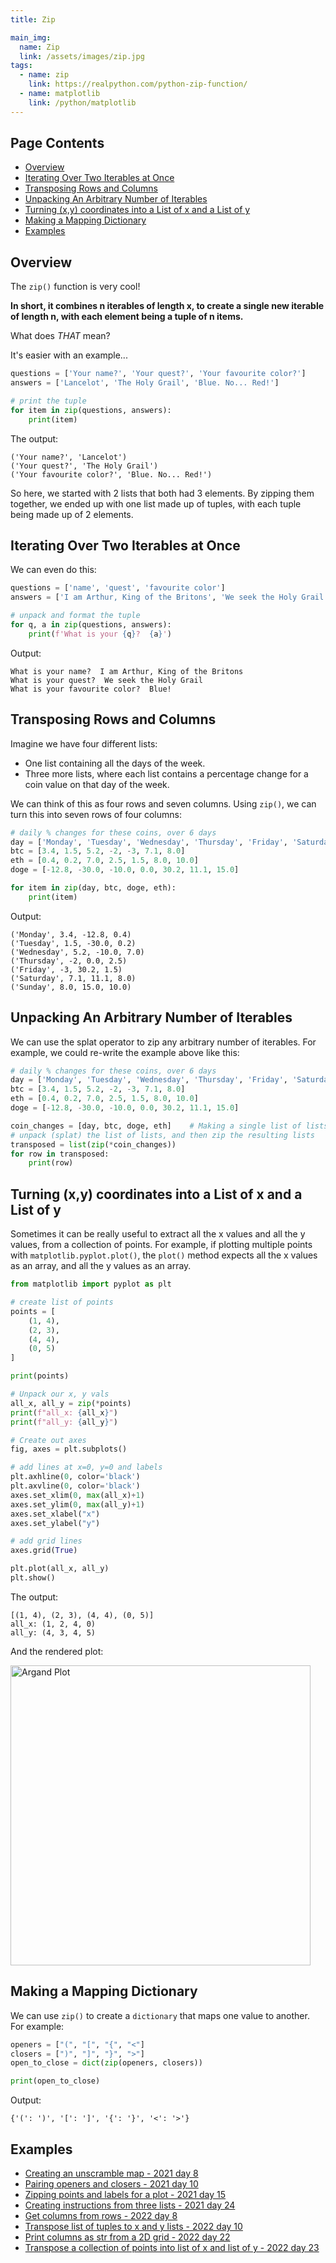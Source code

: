 ```yaml
---
title: Zip

main_img:
  name: Zip
  link: /assets/images/zip.jpg
tags: 
  - name: zip
    link: https://realpython.com/python-zip-function/
  - name: matplotlib
    link: /python/matplotlib
---
```

## Page Contents

- [Overview](#overview)
- [Iterating Over Two Iterables at Once](#iterating-over-two-iterables-at-once)
- [Transposing Rows and Columns](#transposing-rows-and-columns)
- [Unpacking An Arbitrary Number of Iterables](#unpacking-an-arbitrary-number-of-iterables)
- [Turning (x,y) coordinates into a List of x and a List of y](#turning-xy-coordinates-into-a-list-of-x-and-a-list-of-y)
- [Making a Mapping Dictionary](#making-a-mapping-dictionary)
- [Examples](#examples)


## Overview

The `zip()` function is very cool! 

**In short, it combines n iterables of length x, to create a single new iterable of length n, with each element being a tuple of n items.**

What does _THAT_ mean?

It's easier with an example...

```python
questions = ['Your name?', 'Your quest?', 'Your favourite color?']
answers = ['Lancelot', 'The Holy Grail', 'Blue. No... Red!']

# print the tuple
for item in zip(questions, answers):
    print(item)
```

The output:

```text
('Your name?', 'Lancelot')
('Your quest?', 'The Holy Grail')
('Your favourite color?', 'Blue. No... Red!')
```

So here, we started with 2 lists that both had 3 elements.  By zipping them together, we ended up with one list made up of tuples, with each tuple being made up of 2 elements.

## Iterating Over Two Iterables at Once

We can even do this:

```python
questions = ['name', 'quest', 'favourite color']
answers = ['I am Arthur, King of the Britons', 'We seek the Holy Grail', 'Blue!']

# unpack and format the tuple
for q, a in zip(questions, answers):
    print(f'What is your {q}?  {a}')
```

Output:

```text
What is your name?  I am Arthur, King of the Britons
What is your quest?  We seek the Holy Grail
What is your favourite color?  Blue!
```

## Transposing Rows and Columns

Imagine we have four different lists:

- One list containing all the days of the week.
- Three more lists, where each list contains a percentage change for a coin value on that day of the week.

We can think of this as four rows and seven columns.  Using `zip()`, we can turn this into seven rows of four columns:

```python
# daily % changes for these coins, over 6 days
day = ['Monday', 'Tuesday', 'Wednesday', 'Thursday', 'Friday', 'Saturday', 'Sunday']
btc = [3.4, 1.5, 5.2, -2, -3, 7.1, 8.0]
eth = [0.4, 0.2, 7.0, 2.5, 1.5, 8.0, 10.0]
doge = [-12.8, -30.0, -10.0, 0.0, 30.2, 11.1, 15.0]

for item in zip(day, btc, doge, eth):
    print(item)
```

Output:

```text
('Monday', 3.4, -12.8, 0.4)
('Tuesday', 1.5, -30.0, 0.2)
('Wednesday', 5.2, -10.0, 7.0)
('Thursday', -2, 0.0, 2.5)
('Friday', -3, 30.2, 1.5)
('Saturday', 7.1, 11.1, 8.0)
('Sunday', 8.0, 15.0, 10.0)
```

## Unpacking An Arbitrary Number of Iterables

We can use the splat operator to zip any arbitrary number of iterables. For example, we could re-write the example above like this:

```python
# daily % changes for these coins, over 6 days
day = ['Monday', 'Tuesday', 'Wednesday', 'Thursday', 'Friday', 'Saturday', 'Sunday']
btc = [3.4, 1.5, 5.2, -2, -3, 7.1, 8.0]
eth = [0.4, 0.2, 7.0, 2.5, 1.5, 8.0, 10.0]
doge = [-12.8, -30.0, -10.0, 0.0, 30.2, 11.1, 15.0]

coin_changes = [day, btc, doge, eth]    # Making a single list of lists, to demonstrate splatting
# unpack (splat) the list of lists, and then zip the resulting lists
transposed = list(zip(*coin_changes))
for row in transposed:
    print(row)
```

## Turning (x,y) coordinates into a List of x and a List of y

Sometimes it can be really useful to extract all the x values and all the y values, from a collection of points. For example, if plotting multiple points with `matplotlib.pyplot.plot()`, the `plot()` method expects all the x values as an array, and all the y values as an array.

```python
from matplotlib import pyplot as plt

# create list of points
points = [
    (1, 4),
    (2, 3),
    (4, 4),
    (0, 5)
]

print(points)

# Unpack our x, y vals
all_x, all_y = zip(*points)
print(f"all_x: {all_x}")
print(f"all_y: {all_y}")

# Create out axes
fig, axes = plt.subplots()

# add lines at x=0, y=0 and labels
plt.axhline(0, color='black')
plt.axvline(0, color='black')
axes.set_xlim(0, max(all_x)+1)
axes.set_ylim(0, max(all_y)+1)
axes.set_xlabel("x")
axes.set_ylabel("y")

# add grid lines
axes.grid(True)

plt.plot(all_x, all_y)
plt.show()
```

The output:

```text
[(1, 4), (2, 3), (4, 4), (0, 5)]
all_x: (1, 2, 4, 0)
all_y: (4, 3, 4, 5)
```

And the rendered plot:

<img src="{{'/assets/images/plot_from_zip.png' | relative_url }}" alt="Argand Plot" style="width:480px;" />

## Making a Mapping Dictionary

We can use `zip()` to create a `dictionary` that maps one value to another. For example:

```python
openers = ["(", "[", "{", "<"]
closers = [")", "]", "}", ">"]
open_to_close = dict(zip(openers, closers))

print(open_to_close)
```

Output:

```text
{'(': ')', '[': ']', '{': '}', '<': '>'}
```

## Examples

- [Creating an unscramble map - 2021 day 8](/2021/8)
- [Pairing openers and closers - 2021 day 10](/2021/10)
- [Zipping points and labels for a plot - 2021 day 15](/2021/15)
- [Creating instructions from three lists - 2021 day 24](/2021/24)
- [Get columns from rows - 2022 day 8](/2022/8)
- [Transpose list of tuples to x and y lists - 2022 day 10](/2022/10)
- [Print columns as str from a 2D grid - 2022 day 22](/2022/22)
- [Transpose a collection of points into list of x and list of y - 2022 day 23](/2022/23)